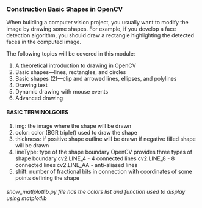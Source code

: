 ### Construction Basic Shapes in OpenCV

When building a computer vision project, you usually want to modify the image by drawing some shapes. For example, if you develop a face detection algorithm, you should draw a rectangle highlighting the detected faces in the computed image.       
      
The following topics will be covered in this module:
1. A theoretical introduction to drawing in OpenCV
2. Basic shapes—lines, rectangles, and circles
3. Basic shapes (2)—clip and arrowed lines, ellipses, and polylines
4. Drawing text
5. Dynamic drawing with mouse events
6. Advanced drawing

#### BASIC TERMINOLGOIES
1. img: the image where the shape will be drawn
2. color: color (BGR triplet) used to draw the shape
3. thickness: if positive shape outline will be drawn
              if negative filled shape will be  drawn
4. lineType: type of the shape boundary
 OpenCV provides three types of shape boundary
   cv2.LINE_4 - 4 connected lines
   cv2.LINE_8 - 8 connected lines
   cv2.LINE_AA - anti-aliased lines
5. shift: number of fractional bits in connection with coordinates of some points defining the shape

###### show_matlplotlib.py file has the colors list and function used to display using matplotlib
